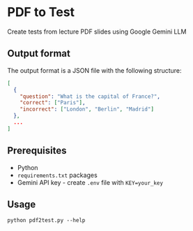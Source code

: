 # PDF to Test

Create tests from lecture PDF slides using Google Gemini LLM

## Output format

The output format is a JSON file with the following structure:

```json
[
  {
    "question": "What is the capital of France?",
    "correct": ["Paris"],
    "incorrect": ["London", "Berlin", "Madrid"]
  },
  ...
]
```

## Prerequisites

- Python
- `requirements.txt` packages
- Gemini API key - create `.env` file with `KEY=your_key`

## Usage

```
python pdf2test.py --help
```

